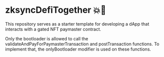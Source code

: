 # zksyncDefiTogether 💥🎉

This repository serves as a starter template for developing a dApp that interacts with a
gated NFT paymaster contract.

Only the bootloader is allowed to call the validateAndPayForPaymasterTransaction and postTransaction functions.
To implement that, the onlyBootloader modifier is used on these functions.